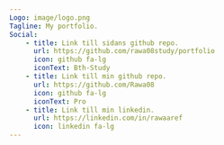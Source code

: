 ```yaml
---
Logo: image/logo.png
Tagline: My portfolio.
Social:
    - title: Link till sidans github repo.
      url: https://github.com/rawa08study/portfolio
      icon: github fa-lg
      iconText: Bth-Study
    - title: Link till min github repo.
      url: https://github.com/Rawa08
      icon: github fa-lg
      iconText: Pro
    - title: Link till min linkedin.
      url: https://linkedin.com/in/rawaaref
      icon: linkedin fa-lg
---
```

